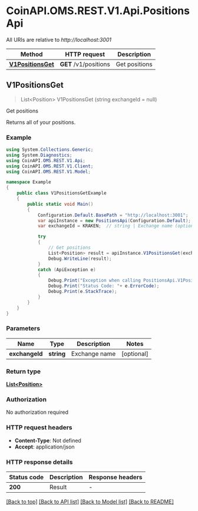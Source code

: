 # CoinAPI.OMS.REST.V1.Api.PositionsApi

All URIs are relative to *http://localhost:3001*

Method | HTTP request | Description
------------- | ------------- | -------------
[**V1PositionsGet**](PositionsApi.md#v1positionsget) | **GET** /v1/positions | Get positions



## V1PositionsGet

> List&lt;Position&gt; V1PositionsGet (string exchangeId = null)

Get positions

Returns all of your positions.

### Example

```csharp
using System.Collections.Generic;
using System.Diagnostics;
using CoinAPI.OMS.REST.V1.Api;
using CoinAPI.OMS.REST.V1.Client;
using CoinAPI.OMS.REST.V1.Model;

namespace Example
{
    public class V1PositionsGetExample
    {
        public static void Main()
        {
            Configuration.Default.BasePath = "http://localhost:3001";
            var apiInstance = new PositionsApi(Configuration.Default);
            var exchangeId = KRAKEN;  // string | Exchange name (optional) 

            try
            {
                // Get positions
                List<Position> result = apiInstance.V1PositionsGet(exchangeId);
                Debug.WriteLine(result);
            }
            catch (ApiException e)
            {
                Debug.Print("Exception when calling PositionsApi.V1PositionsGet: " + e.Message );
                Debug.Print("Status Code: "+ e.ErrorCode);
                Debug.Print(e.StackTrace);
            }
        }
    }
}
```

### Parameters


Name | Type | Description  | Notes
------------- | ------------- | ------------- | -------------
 **exchangeId** | **string**| Exchange name | [optional] 

### Return type

[**List&lt;Position&gt;**](Position.md)

### Authorization

No authorization required

### HTTP request headers

- **Content-Type**: Not defined
- **Accept**: application/json

### HTTP response details
| Status code | Description | Response headers |
|-------------|-------------|------------------|
| **200** | Result |  -  |

[[Back to top]](#)
[[Back to API list]](../README.md#documentation-for-api-endpoints)
[[Back to Model list]](../README.md#documentation-for-models)
[[Back to README]](../README.md)

